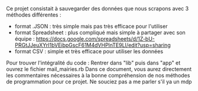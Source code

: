 
Ce projet consistait à sauvegarder des données que nous scrapons avec 3 méthodes différentes : 

- format .JSON : très simple mais pas très efficace pour l'utiliser
- format Spreadsheet : plus compliqué mais simple à partager avec son équipe : https://docs.google.com/spreadsheets/d/1Z-bU-PRGtJJeuXYrI1bVEibpGscF61M4dVHPlnTE9LI/edit?usp=sharing
- format CSV : simple et très efficace pour utiliser les données

Pour trouver l'intégralité du code : 
Rentrer dans "lib" puis dans "app" et ouvrez le fichier mail_mairies.rb
Dans ce document, vous aurez directement les commentaires nécessaires à la bonne compréhension de nos méthodes de programmation pour ce projet.
Ne souciez pas a me parler s'il ya un mdp
